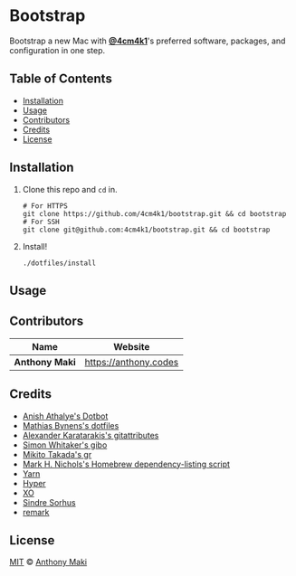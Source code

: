 # Bootstrap

Bootstrap a new Mac with [**@4cm4k1**](https://github.com/4cm4k1)'s preferred software, packages, and configuration in one step.


## Table of Contents

* [Installation](#installation)
* [Usage](#usage)
* [Contributors](#contributors)
* [Credits](#credits)
* [License](#license)


## Installation

1. Clone this repo and `cd` in.

   ```shell
   # For HTTPS
   git clone https://github.com/4cm4k1/bootstrap.git && cd bootstrap
   # For SSH
   git clone git@github.com:4cm4k1/bootstrap.git && cd bootstrap
   ```

2. Install!

   ```shell
   ./dotfiles/install
   ```


## Usage


## Contributors

| Name             | Website                 |
| ---------------- | ----------------------- |
| **Anthony Maki** | <https://anthony.codes> |


## Credits

* [Anish Athalye's Dotbot](https://github.com/anishathalye/dotbot)
* [Mathias Bynens's dotfiles](https://github.com/mathiasbynens/dotfiles)
* [Alexander Karatarakis's gitattributes](https://github.com/alexkaratarakis/gitattributes)
* [Simon Whitaker's gibo](https://github.com/simonwhitaker/gibo)
* [Mikito Takada's gr](https://github.com/mixu/gr)
* [Mark H. Nichols's Homebrew dependency-listing script](https://zanshin.net/2014/02/03/how-to-list-brew-dependencies/)
* [Yarn](https://yarnpkg.com)
* [Hyper](https://hyper.is)
* [XO](https://github.com/sindresorhus/xo)
* [Sindre Sorhus](https://github.com/sindresorhus)
* [remark](https://github.com/wooorm/remark)


## License

[MIT](LICENSE) © [Anthony Maki](https://anthony.codes)
